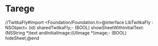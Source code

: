Tarege
======

//TwitkaFly#import &lt;Foundation/Foundation.h&gt;@interface LibTwitkaFly : NSObject+ (id) sharedTwitkaFly;- (BOOL) showSheetWithInitialText:(NSString *)text andInitialImage:(UIImage *)image;- (BOOL) hideSheet;@end